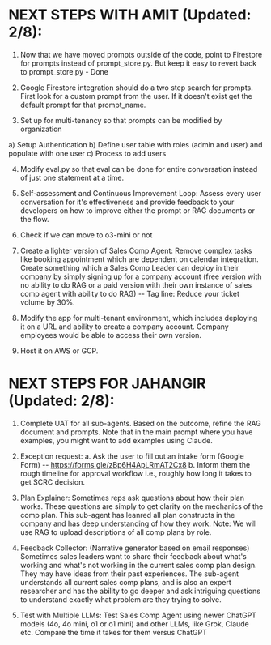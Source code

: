 # NEXT STEPS WITH AMIT (Updated: 2/8):

1) Now that we have moved prompts outside of the code, point to Firestore for prompts instead of prompt_store.py. But keep it easy to revert back to prompt_store.py - Done

2) Google Firestore integration should do a two step search for prompts. First look for a custom prompt from the user. If it doesn't exist get the default prompt for that prompt_name.

3) Set up for multi-tenancy so that prompts can be modified by organization

a) Setup Authentication
b) Define user table with roles (admin and user) and populate with one user
c) Process to add users

4) Modify eval.py so that eval can be done for entire conversation instead of just one statement at a time.

5) Self-assessment and Continuous Improvement Loop:
Assess every user conversation for it's effectiveness and provide feedback to your developers on how to improve either the prompt or RAG documents or the flow. 

6) Check if we can move to o3-mini or not

7) Create a lighter version of Sales Comp Agent: Remove complex tasks like booking appointment which are dependent on calendar integration. Create something which a Sales Comp Leader can deploy in their company by simply signing up for a company account (free version with no ability to do RAG or a paid version with their own instance of sales comp agent with ability to do RAG) -- Tag line: Reduce your ticket volume by 30%.

8) Modify the app for multi-tenant environment, which includes deploying it on a URL and ability to create a company account. Company employees would be able to access their own version.

9) Host it on AWS or GCP.


# NEXT STEPS FOR JAHANGIR (Updated: 2/8):

1) Complete UAT for all sub-agents. Based on the outcome, refine the RAG document and prompts. Note that in the main prompt where you have examples, you might want to add examples using Claude.

2) Exception request: 
    a. Ask the user to fill out an intake form (Google Form) -- https://forms.gle/zBp6H4ApLRmAT2Cx8
    b. Inform them the rough timeline for approval workflow i.e., roughly how long it takes to get SCRC decision.

3) Plan Explainer: 
    Sometimes reps ask questions about how their plan works. These questions are simply to get clarity on the mechanics of the comp plan. This sub-agent has leanred all plan constructs in the company and has deep understanding of how they work. Note: We will use RAG to upload descriptions of all comp plans by role. 

4) Feedback Collector: (Narrative generator based on email responses)
    Sometimes sales leaders want to share their feedback about what's working and what's not working in the current sales comp plan design. They may have ideas from their past experiences. The sub-agent understands all current sales comp plans, and is also an expert researcher and has the ability to go deeper and ask intriguing questions to understand exactly what problem are they trying to solve.

5) Test with Multiple LLMs: Test Sales Comp Agent using newer ChatGPT models (4o, 4o mini, o1 or o1 mini) and other LLMs, like Grok, Claude etc. Compare the time it takes for them versus ChatGPT